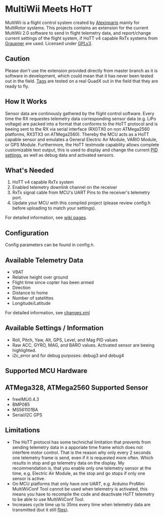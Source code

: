 MultiWii Meets HoTT
==============
MultiWii is a flight control system created by [Alexinparis] mainly for MultiRotor systems.
This projects contains an extension for the current MultiWii 2.0 software to send in flight telemetry data, 
and report/change current settings of the flight system, if HoTT v4 capable RxTx systems from [Graupner] are used.
Licensed under [GPLv3].

Caution
------------
Please don't use the extension provided directly from master branch as it is software in development, which could mean that
it has never been tested out in the field. [Tags](MultiWii-HoTT/tags) are tested on a real QuadX out in the field that they are ready to fly.

How It Works
------------
Sensor data are continously gathered by the flight control software. Every time the RX requestes telemetry data corresponding sensor data (e.g. LiPo voltage) are packed into a format
that conforms to the HoTT protocol and is beeing sent to the RX via serial interface (RX0TX0 on non ATMega2560 platforms, RX3TX3 on ATMega2560).
Thereby the MCU acts as a HoTT capable sensor and emulates a General Electric Air Module, VARIO Module, or GPS Module. 
Furthermore, the HoTT textmode capability allows complete customizable text output, this is used to display and change the current [PID settings], as well as debug data
and activated sensors. 

What's Needed
------------
1. HoTT v4 capable RxTx system
2. Enabled telemetry downlink channel on the receiver
3. RxTx signal cable from MCU's UART Pins to the receiver's telemetry port.
4. Update your MCU with this compiled project (please review config.h before uploading to match your settings).

For detailed information, see [wiki pages](MultiWii-HoTT/wiki).

Configuration
-------------
Config parameters can be found in config.h.

Available Telemetry Data
--------------
* VBAT
* Relative height over ground
* Flight time since copter has been armed
* Direction
* Distance to home
* Number of satelittes
* Longitude/Latitude

For detailed information, see [changes.xml]

Available Settings / Information
--------------
* Roll, Pitch, Yaw, Alt, GPS, Level, and Mag PID values 
* Raw ACC, GYRO, MAG, and BARO values. Activated sensor are beeing highlighted.
* i2c_error and for debug purposes: debug3 and debug4

Supported MCU Hardware
----------------------
ATMega328, ATMega2560
Supported Sensor
----------------
* freeIMU0.4.3
* BMP085
* MS561101BA
* Serial/I2C GPS

Limitations
-----------
* The HoTT protocol has some technichal limitation that prevents from sending telemetry data in a apporiate time frame which does not interfere motor control.
That is the reason why only every 2 seconds one telemetry frame is send, even if it is requested more often. Which results in stop and go telemetry data on the display.
My recommendation is, that you enable only one telemetry sensor at the time, e.g. Electric Air Module, as the stop and go stops if only one sensor is active.
* On MCU platforms that only have one UART, e.g. Arduino ProMini MultiWiiConf Tool cannot be used when telemetry is activated, 
this means you have to recompile the code and deactivate HoTT telemetry to be able to use MultiWiiConf Tool. 
* Increases cycle time up to 35ms every time when telemetry data are transmitted (but it still [flies]).

[GPLv3]: https://github.com/obayer/MultiWii-HoTT/blob/master/LICENSE.txt
[Alexinparis]: http://www.multiwii.com/
[Graupner]: http://www.graupner.de/
[PID settings]: http://www.youtube.com/watch?v=rItCvYUPo_o
[flies]: http://www.youtube.com/watch?v=8MEnRZlQoGY
[changes.xml]: https://github.com/obayer/MultiWii-HoTT/blob/master/changes.xml
